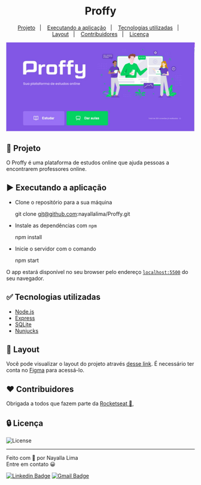 <h1 align="center">
    Proffy</h1>

<p align="center">  
  <a href="#-projeto">Projeto</a>&nbsp;&nbsp;&nbsp;|&nbsp;&nbsp;&nbsp;
  <a href="#%EF%B8%8F-executando-a-aplicacao">Executando a aplicação</a>&nbsp;&nbsp;&nbsp;|&nbsp;&nbsp;&nbsp;
  <a href="#-tecnologias-utilizadas">Tecnologias utilizadas</a>&nbsp;&nbsp;&nbsp;|&nbsp;&nbsp;&nbsp;
  <a href="#-layout">Layout</a>&nbsp;&nbsp;&nbsp;|&nbsp;&nbsp;&nbsp;
  <a href="#%EF%B8%8F-contribuidores">Contribuidores</a>&nbsp;&nbsp;&nbsp;|&nbsp;&nbsp;&nbsp;
  <a href="#-licença">Licença</a>
</p>

![](./pictures/proffy.jpg)

## 📌 Projeto

O Proffy é uma plataforma de estudos online que ajuda pessoas a encontrarem professores online.

## ▶️ Executando a aplicação

- Clone o repositório para a sua máquina

  git clone git@github.com:nayallalima/Proffy.git

- Instale as dependências com `npm`

  npm install

- Inicie o servidor com o comando 

  npm start

O app estará disponível no seu browser pelo endereço [`localhost:5500`](http://localhost:5500) do seu navegador.

## ✅ Tecnologias utilizadas

- [Node.js](https://nodejs.org/en/)
- [Express](https://expressjs.com/pt-br/)
- [SQLite](https://www.sqlite.org/index.html)
- [Nunjucks](https://mozilla.github.io/nunjucks/)

## 📙 Layout

Você pode visualizar o layout do projeto através [desse link](https://www.figma.com/file/GHGS126t7WYjnPZdRKChJF/Proffy-Web). É necessário ter conta no [Figma](http://figma.com/) para acessá-lo.

## ♥️ Contribuidores 
<p> Obrigada a todos que fazem parte da <a href="http://campinas.tech/campinas-tech-talents/">Rocketseat 🚀</a>, </p>

## 🔒 Licença

<a>	<img alt="License" src="https://img.shields.io/badge/license-MIT-success"> </a>

---

Feito com 💜️ por Nayalla Lima
<br />
Entre em contato 😀 

[![Linkedin Badge](https://img.shields.io/badge/-NayallaLima-blue?style=flat-square&logo=Linkedin&logoColor=white&link=https://www.linkedin.com/in/nayalla-lima//)](https://www.linkedin.com/in/nayalla-lima/)
[![Gmail Badge](https://img.shields.io/badge/-nayallaml@gmail.com-c14438?style=flat-square&logo=Gmail&logoColor=white&link=mailto:nayallaml@gmail.com)](mailto:nayallaml@gmail.com)